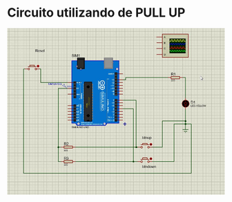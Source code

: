 # Circuito utilizando de PULL UP

![](https://github.com/alisson2000rj/SE/blob/master/Tarefa-01%20-%20Blink-alisson-acelerate-1touch-debounce-V4d/Blink-alisson-acelerate-1touch-debounce.jpg)


  

<!--
By Alisson Cavalcante e Silva
12/09/2018
-->



